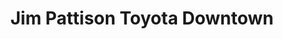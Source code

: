 ---
title: "Jim Pattison Toyota Downtown"
url: /vancouver/jim-pattison-toyota-downtown/
shop: car
---
